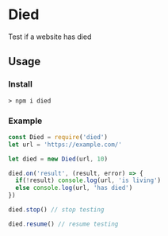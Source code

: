 # Died
Test if a website has died

## Usage
### Install
`> npm i died`

### Example
```js
const Died = require('died')
let url = 'https://example.com/'

let died = new Died(url, 10)

died.on('result', (result, error) => {
  if(!result) console.log(url, 'is living')
  else console.log(url, 'has died')
})

died.stop() // stop testing

died.resume() // resume testing
```